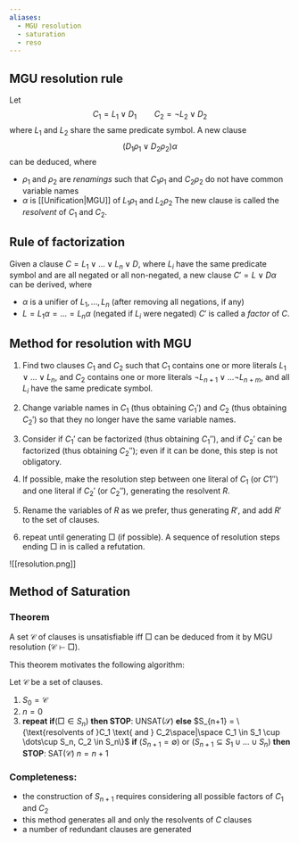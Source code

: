 ```yaml
---
aliases:
  - MGU resolution
  - saturation
  - reso
---
```

## MGU resolution rule
Let
$$
C_1 = L_1 \lor D_1 \qquad C_2 = \lnot L_2 \lor D_2
$$
where $L_1$ and $L_2$ share the same predicate symbol. A new clause
$$(D_1 \rho_1 \lor D_2\rho_2)\alpha$$
can be deduced, where
- $\rho_1$ and $\rho_2$ are _renamings_ such that $C_1\rho_1$ and $C_2\rho_2$ do not have common variable names
- $\alpha$ is [[Unification|MGU]] of $L_1\rho_1$ and $L_2\rho_2$
The new clause is called the _resolvent_ of $C_1$ and $C_2$.

## Rule of factorization
Given a clause $C = L_1 \lor \dots \lor L_n \lor D$, where $L_i$ have the same predicate symbol and are all negated or all non-negated, a new clause $C' = L \lor D\alpha$ can be derived, where
- $\alpha$ is a unifier of $L_1, \dots, L_n$ (after removing all negations, if any)
- $L = L_1\alpha = \dots = L_n\alpha$ (negated if $L_i$ were negated)
$C'$ is called a *factor* of $C$.

## Method for resolution with MGU

1. Find two clauses $C_1$ and $C_2$ such that $C_1$ contains one or more literals $L_1 \lor \dots\lor L_n$, and $C_2$ contains one or more literals $\lnot L_{n+1} \lor\dots\lnot L_{n+m}$, and all $L_i$ have the same predicate symbol.

2. Change variable names in $C_1$ (thus obtaining $C_1'$) and $C_2$ (thus obtaining $C_2'$) so that they no longer have the same variable names.

3. Consider if $C_1'$ can be factorized (thus obtaining $C_1''$), and if $C_2'$ can be factorized (thus obtaining $C_2''$); even if it can be done, this step is not obligatory.

4. If possible, make the resolution step between one literal of $C_1$ (or $C1''$) and one literal if $C_2'$ (or $C_2''$), generating the resolvent $R$.

5. Rename the variables of $R$ as we prefer, thus generating $R'$, and add $R'$ to the set of clauses.

6. repeat until generating $\Box$ (if possible). A sequence of resolution steps ending $\Box$ in is called a refutation.

![[resolution.png]]

## Method of Saturation
### Theorem
A set $\mathcal{C}$ of clauses is unsatisfiable iff $\Box$ can be deduced from it by MGU resolution ($\mathcal{C}\vdash\Box$).

This theorem motivates the following algorithm:

Let $\mathcal{C}$ be a set of clauses.
1. $S_0 = \mathcal{C}$
2. $n = 0$
3. **repeat**
	 **if**($\Box \in S_n$) **then STOP**: $\text{UNSAT}(\mathcal{S})$
	 **else**
		 $S_{n+1} = \{\text{resolvents of }C_1 \text{ and } C_2\space|\space C_1 \in S_1 \cup \dots\cup S_n, C_2 \in S_n\}$
		 **if** ($S_{n+1} = \emptyset$) or ($S_{n+1} \subseteq S_1\cup\dots\cup S_n$) **then STOP**: $\text{SAT}(\mathcal{C})$
		 $n = n+1$

### Completeness:
- the construction of $S_{n+1}$ requires considering all possible factors of $C_1$ and $C_2$
- this method generates all and only the resolvents of $C$ clauses 
- a number of redundant clauses are generated